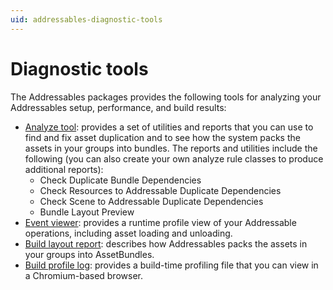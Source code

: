 ```yaml
---
uid: addressables-diagnostic-tools
---
```


# Diagnostic tools

The Addressables packages provides the following tools for analyzing your Addressables setup, performance, and build results:

* [Analyze tool]\: provides a set of utilities and reports that you can use to find and fix asset duplication and to see how the system packs the assets in your groups into bundles. The reports and utilities include the following (you can also create your own analyze rule classes to produce additional reports): 
  * Check Duplicate Bundle Dependencies
  * Check Resources to Addressable Duplicate Dependencies
  * Check Scene to Addressable Duplicate Dependencies
  * Bundle Layout Preview
* [Event viewer]: provides a runtime profile view of your Addressable operations, including asset loading and unloading.
* [Build layout report]: describes how Addressables packs the assets in your groups into AssetBundles.
* [Build profile log]: provides a build-time profiling file that you can view in a Chromium-based browser.


[Analyze tool]: xref:addressables-analyze-tool
[Build layout report]: xref:addressables-build-layout-report
[Build profile log]: xref:addressables-build-profile-log
[Event viewer]: xref:addressables-event-viewer
